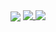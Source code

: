 <img align="center" src="https://komarev.com/ghpvc/?username=KTN44295080"/>
<a href="https://github.com/anuraghazra/github-readme-stats"> <img align="top" src="https://github-readme-stats.vercel.app/api?username=KTN44295080&count_private=true&theme=nightowl&show_icons=true&cache_seconds=10000&include_all_commits=true"/> </a>
<a href="https://github.com/anuraghazra/github-readme-stats"> <img align="top" src="https://readme-clone-orex.vercel.app/api/top-langs/?username=KTN44295080&theme=nightowl&count_private=true&layout=compact"/> </a>
